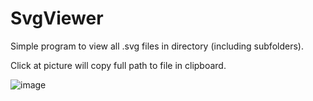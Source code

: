 # SvgViewer 
Simple program to view all .svg files in directory (including subfolders).

Click at picture will copy full path to file in clipboard.

![image](https://user-images.githubusercontent.com/63106764/189117080-50833dfe-f8fe-48d8-af54-3a5c5e1f2d88.png)


